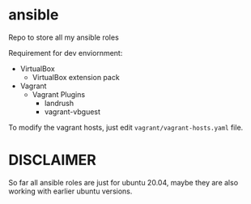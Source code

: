 # ansible
Repo to store all my ansible roles

Requirement for dev enviornment:
  - VirtualBox
    - VirtualBox extension pack 
  - Vagrant
    - Vagrant Plugins 
      - landrush
      - vagrant-vbguest

To modify the vagrant hosts, just edit `vagrant/vagrant-hosts.yaml` file.

# DISCLAIMER
So far all ansible roles are just for ubuntu 20.04, maybe they are also working with earlier ubuntu versions.
